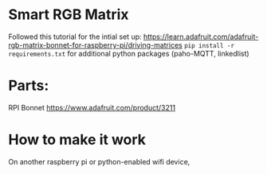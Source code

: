 # Smart RGB Matrix
Followed this tutorial for the intial set up: https://learn.adafruit.com/adafruit-rgb-matrix-bonnet-for-raspberry-pi/driving-matrices
`pip install -r requirements.txt` for additional python packages (paho-MQTT, linkedlist)

# Parts: 
RPI Bonnet https://www.adafruit.com/product/3211


# How to make it work
On another raspberry pi or python-enabled wifi device, 


